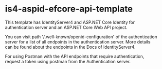 # is4-aspid-efcore-api-template
This template has IdentityServer4 and ASP.NET Core Identity for authentication server and an ASP.NET Core Web API project.

You can visit path '/.well-known/openid-configuration' of the authentication server for a list of all endpoints in the authentication server. More details can be found about the endpoints in the Docs of IdentityServer4.

For using Postman with the API endpoints that require authentication, request a token using postman from the Authentication server.

